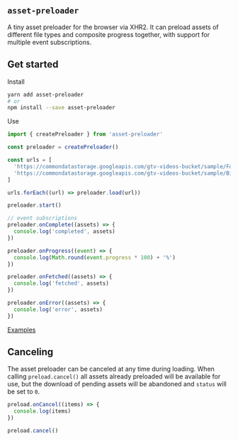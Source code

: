 ## `asset-preloader`

A tiny asset preloader for the browser via XHR2. It can preload assets of different file types and composite progress together, with support for multiple event subscriptions.

## Get started

Install

```bash
yarn add asset-preloader
# or
npm install --save asset-preloader
```

Use

```typescript
import { createPreloader } from 'asset-preloader'

const preloader = createPreloader()

const urls = [
  'https://commondatastorage.googleapis.com/gtv-videos-bucket/sample/ForBiggerEscapes.mp4',
  'https://commondatastorage.googleapis.com/gtv-videos-bucket/sample/BigBuckBunny.mp4',
]

urls.forEach((url) => preloader.load(url))

preloader.start()

// event subscriptions
preloader.onComplete((assets) => {
  console.log('completed', assets)
})

preloader.onProgress((event) => {
  console.log(Math.round(event.progress * 100) + '%')
})

preloader.onFetched((assets) => {
  console.log('fetched', assets)
})

preloader.onError((assets) => {
  console.log('error', assets)
})
```

[Examples](https://github.com/skulptur/asset-preloader/tree/master/example)

## Canceling

The asset preloader can be canceled at any time during loading. When calling `preload.cancel()` all assets already preloaded will be available for use, but the download of pending assets will be abandoned and `status` will be set to `0`.

```typescript
preload.onCancel((items) => {
  console.log(items)
})

preload.cancel()
```
